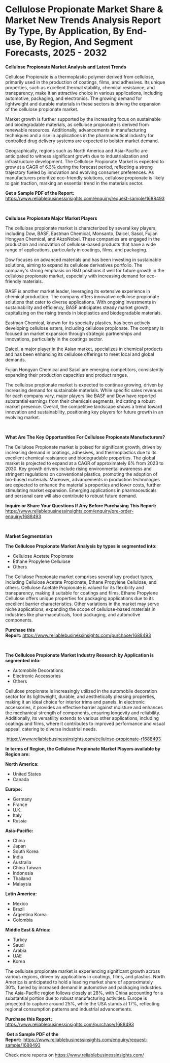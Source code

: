 <p><h1>Cellulose Propionate Market Share & Market New Trends Analysis Report By Type, By Application, By End-use, By Region, And Segment Forecasts, 2025 - 2032</h1></p><p><strong>Cellulose Propionate Market Analysis and Latest Trends</strong></p>
<p><p>Cellulose Propionate is a thermoplastic polymer derived from cellulose, primarily used in the production of coatings, films, and adhesives. Its unique properties, such as excellent thermal stability, chemical resistance, and transparency, make it an attractive choice in various applications, including automotive, packaging, and electronics. The growing demand for lightweight and durable materials in these sectors is driving the expansion of the cellulose propionate market.</p><p>Market growth is further supported by the increasing focus on sustainable and biodegradable materials, as cellulose propionate is derived from renewable resources. Additionally, advancements in manufacturing techniques and a rise in applications in the pharmaceutical industry for controlled drug delivery systems are expected to bolster market demand. </p><p>Geographically, regions such as North America and Asia-Pacific are anticipated to witness significant growth due to industrialization and infrastructure development. The Cellulose Propionate Market is expected to grow at a CAGR of 6.3% during the forecast period, reflecting a strong trajectory fueled by innovation and evolving consumer preferences. As manufacturers prioritize eco-friendly solutions, cellulose propionate is likely to gain traction, marking an essential trend in the materials sector.</p></p>
<p><strong>Get a Sample PDF of the Report:&nbsp;</strong> <a href="https://www.reliablebusinessinsights.com/enquiry/request-sample/1688493?utm_campaign=2445&utm_medium=2&utm_source=Github&utm_content=ia&utm_term=15022025&utm_id=cellulose-propionate">https://www.reliablebusinessinsights.com/enquiry/request-sample/1688493</a></p>
<p>&nbsp;</p>
<p><strong>Cellulose Propionate Major Market Players</strong></p>
<p><p>The cellulose propionate market is characterized by several key players, including Dow, BASF, Eastman Chemical, Monsanto, Daicel, Sasol, Fujian Hongyan Chemical, and AkzoNobel. These companies are engaged in the production and innovation of cellulose-based products that have a wide range of applications, particularly in coatings, films, and packaging.</p><p>Dow focuses on advanced materials and has been investing in sustainable solutions, aiming to expand its cellulose derivatives portfolio. The company's strong emphasis on R&D positions it well for future growth in the cellulose propionate market, especially with increasing demand for eco-friendly materials.</p><p>BASF is another market leader, leveraging its extensive experience in chemical production. The company offers innovative cellulose propionate solutions that cater to diverse applications. With ongoing investments in sustainability and efficiency, BASF anticipates steady market growth, capitalizing on the rising trends in bioplastics and biodegradable materials. </p><p>Eastman Chemical, known for its specialty plastics, has been actively developing cellulose esters, including cellulose propionate. The company is focused on market expansion through strategic partnerships and innovations, particularly in the coatings sector. </p><p>Daicel, a major player in the Asian market, specializes in chemical products and has been enhancing its cellulose offerings to meet local and global demands. </p><p>Fujian Hongyan Chemical and Sasol are emerging competitors, consistently expanding their production capacities and product ranges.</p><p>The cellulose propionate market is expected to continue growing, driven by increasing demand for sustainable materials. While specific sales revenues for each company vary, major players like BASF and Dow have reported substantial earnings from their chemicals segments, indicating a robust market presence. Overall, the competitive landscape shows a trend toward innovation and sustainability, positioning key players for future growth in an evolving market.</p></p>
<p>&nbsp;</p>
<p><strong>What Are The Key Opportunities For Cellulose Propionate Manufacturers?</strong></p>
<p><p>The Cellulose Propionate market is poised for significant growth, driven by increasing demand in coatings, adhesives, and thermoplastics due to its excellent chemical resistance and biodegradable properties. The global market is projected to expand at a CAGR of approximately 6% from 2023 to 2030. Key growth drivers include rising environmental awareness and stringent regulations on conventional plastics, promoting the adoption of bio-based materials. Moreover, advancements in production technologies are expected to enhance the material's properties and lower costs, further stimulating market expansion. Emerging applications in pharmaceuticals and personal care will also contribute to robust future demand.</p></p>
<p><strong>Inquire or Share Your Questions If Any Before Purchasing This Report:</strong> <a href="https://www.reliablebusinessinsights.com/enquiry/pre-order-enquiry/1688493?utm_campaign=2445&utm_medium=2&utm_source=Github&utm_content=ia&utm_term=15022025&utm_id=cellulose-propionate">https://www.reliablebusinessinsights.com/enquiry/pre-order-enquiry/1688493</a></p>
<p>&nbsp;</p>
<p><strong>Market Segmentation</strong></p>
<p><strong>The Cellulose Propionate Market Analysis by types is segmented into:</strong></p>
<p><ul><li>Cellulose Acetate Propionate</li><li>Ethane Propylene Cellulose</li><li>Others</li></ul></p>
<p><p>The Cellulose Propionate market comprises several key product types, including Cellulose Acetate Propionate, Ethane Propylene Cellulose, and others. Cellulose Acetate Propionate is valued for its flexibility and transparency, making it suitable for coatings and films. Ethane Propylene Cellulose offers unique properties for packaging applications due to its excellent barrier characteristics. Other variations in the market may serve niche applications, expanding the scope of cellulose-based materials in industries like pharmaceuticals, food packaging, and automotive components.</p></p>
<p><strong>Purchase this Report:&nbsp;</strong><a href="https://www.reliablebusinessinsights.com/purchase/1688493?utm_campaign=2445&utm_medium=2&utm_source=Github&utm_content=ia&utm_term=15022025&utm_id=cellulose-propionate">https://www.reliablebusinessinsights.com/purchase/1688493</a></p>
<p>&nbsp;</p>
<p><strong>The Cellulose Propionate Market Industry Research by Application is segmented into:</strong></p>
<p><ul><li>Automobile Decorations</li><li>Electronic Accessories</li><li>Others</li></ul></p>
<p><p>Cellulose propionate is increasingly utilized in the automobile decoration sector for its lightweight, durable, and aesthetically pleasing properties, making it an ideal choice for interior trims and panels. In electronic accessories, it provides an effective barrier against moisture and enhances the mechanical strength of components, ensuring longevity and reliability. Additionally, its versatility extends to various other applications, including coatings and films, where it contributes to improved performance and visual appeal, catering to diverse industrial needs.</p></p>
<p><a href="https://www.reliablebusinessinsights.com/cellulose-propionate-r1688493?utm_campaign=2445&utm_medium=2&utm_source=Github&utm_content=ia&utm_term=15022025&utm_id=cellulose-propionate">&nbsp;https://www.reliablebusinessinsights.com/cellulose-propionate-r1688493</a></p>
<p><strong>In terms of Region, the Cellulose Propionate Market Players available by Region are:</strong></p>
<p>
    <p> <strong> North America: </strong>
        <ul>
            <li>United States</li>
            <li>Canada</li>
        </ul>
        </p> 
    <p> <strong> Europe: </strong>
        <ul>
            <li>Germany</li>
            <li>France</li>
            <li>U.K.</li>
            <li>Italy</li>
            <li>Russia</li>
        </ul>
        </p> 
    <p> <strong> Asia-Pacific: </strong>
        <ul>
            <li>China</li>
            <li>Japan</li>
            <li>South Korea</li>
            <li>India</li>
            <li>Australia</li>
            <li>China Taiwan</li>
            <li>Indonesia</li>
            <li>Thailand</li>
            <li>Malaysia</li>
        </ul>
        </p> 
    <p> <strong> Latin America: </strong>
        <ul>
            <li>Mexico</li>
            <li>Brazil</li>
            <li>Argentina Korea</li>
            <li>Colombia</li>
        </ul>
        </p> 
    <p> <strong> Middle East & Africa: </strong>
        <ul>
            <li>Turkey</li>
            <li>Saudi</li>
            <li>Arabia</li>
            <li>UAE</li>
            <li>Korea</li>
        </ul>
    </p>
    </p>
<p><p>The cellulose propionate market is experiencing significant growth across various regions, driven by applications in coatings, films, and plastics. North America is anticipated to hold a leading market share of approximately 30%, fueled by increased demand in automotive and packaging industries. The Asia-Pacific region follows closely at 28%, with China accounting for a substantial portion due to robust manufacturing activities. Europe is projected to capture around 25%, while the USA stands at 17%, reflecting regional consumption patterns and industrial advancements.</p></p>
<p><strong>Purchase this Report: </strong><a href="https://www.reliablebusinessinsights.com/purchase/1688493?utm_campaign=2445&utm_medium=2&utm_source=Github&utm_content=ia&utm_term=15022025&utm_id=cellulose-propionate">https://www.reliablebusinessinsights.com/purchase/1688493</a></p>
<p>&nbsp;<strong>Get a Sample PDF of the Report:&nbsp;&nbsp;</strong><a href="https://www.reliablebusinessinsights.com/enquiry/request-sample/1688493?utm_campaign=2445&utm_medium=2&utm_source=Github&utm_content=ia&utm_term=15022025&utm_id=cellulose-propionate">https://www.reliablebusinessinsights.com/enquiry/request-sample/1688493</a></p>
<p><strong></strong></p>
<p>Check more reports on <a href="https://www.reliablebusinessinsights.com/?utm_campaign=2445&utm_medium=2&utm_source=Github&utm_content=ia&utm_term=15022025&utm_id=cellulose-propionate">https://www.reliablebusinessinsights.com/</a></p>
